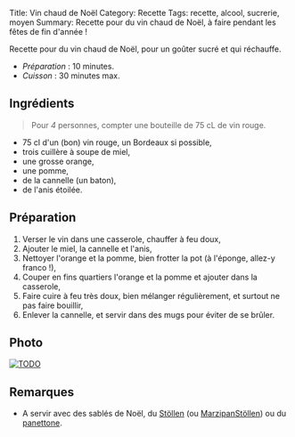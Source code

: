 Title: Vin chaud de Noël
Category: Recette
Tags: recette, alcool, sucrerie, moyen
Summary: Recette pour du vin chaud de Noël, à faire pendant les fêtes de fin d'année !

Recette pour du vin chaud de Noël, pour un goûter sucré et qui réchauffe.

- *Préparation* : 10 minutes.
- *Cuisson* : 30 minutes max.

## Ingrédients
> Pour *4* personnes, compter une bouteille de 75 cL de vin rouge.

- 75 cl d'un (bon) vin rouge, un Bordeaux si possible,
- trois cuillère à soupe de miel,
- une grosse orange,
- une pomme,
- de la cannelle (un baton),
- de l'anis étoilée.

## Préparation
1. Verser le vin dans une casserole, chauffer à feu doux,
2. Ajouter le miel, la cannelle et l'anis,
3. Nettoyer l'orange et la pomme, bien frotter la pot (à l'éponge, allez-y franco !),
4. Couper en fins quartiers l'orange et la pomme et ajouter dans la casserole,
5. Faire cuire à feu très doux, bien mélanger régulièrement, et surtout ne pas faire bouillir,
6. Enlever la cannelle, et servir dans des mugs pour éviter de se brûler.

## Photo
[![TODO]({filename}images/blank.png)](#)

## Remarques
- A servir avec des sablés de Noël, du [Stöllen](https://fr.wikipedia.org/wiki/Christstollen) (ou [MarzipanStöllen](http://www.marmiton.org/recettes/recette_marzipanstollen-allemagne_43602.aspx)) ou du [panettone](https://fr.wikipedia.org/wiki/Panettone).
